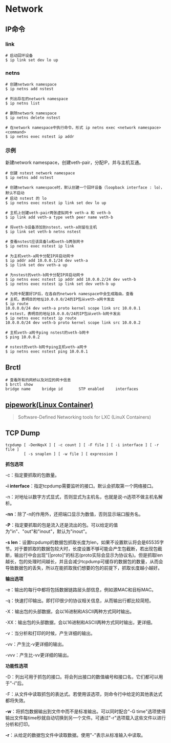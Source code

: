 # Network

## IP命令

### link 

```shell
# 启动回环设备
$ ip link set dev lo up
```

### netns

```shell
# 创建network namespace
$ ip netns add nstest

# 列出存在的network namespace
$ ip netns list

# 删除network namespace
$ ip netns delete nstest

# 在network namespace中执行命令，形式 ip netns exec <network namespace> <command>
$ ip netns exec nstest ip addr
```

### 示例

新建network namespace，创建veth-pair，分配IP，并与主机互通。

```shell
# 创建 nstest network namespace
$ ip netns add nstest

# 创建network namespace时，默认创建一个回环设备（loopback interface : lo），默认不启动
# 启动 nstest 的 lo
$ ip netns exec nstest ip link set dev lo up

# 主机上创建veth-pair两张虚拟网卡 veth-a 和 veth-b
$ ip link add veth-a type veth peer name veth-b

# 将veth-b设备添加到nstest，veth-a则留在主机
$ ip link set veth-b netns nstest

# 查看nstest应该具备lo和veth-b两张网卡
$ ip netns exec nstest ip link

# 为主机veth-a网卡分配IP并启动网卡
$ ip addr add 10.0.0.1/24 dev veth-a
$ ip link set dev veth-a up

# 为nstest的veth-b网卡分配IP并启动网卡
$ ip netns exec nstest ip addr add 10.0.0.2/24 dev veth-b
$ ip netns exec nstest ip link set dev veth-b up

# 为网卡配置好IP后，在各自的network namespace中会生成路由，查看
# 主机，表明目的地址10.0.0.0/24的IP包从veth-a网卡发出
$ ip route
10.0.0.0/24 dev veth-a proto kernel scope link src 10.0.0.1 
# nstest，表明目的地址10.0.0.0/24的IP包从veth-b网卡发出
$ ip netns exec nstest ip route
10.0.0.0/24 dev veth-b proto kernel scope link src 10.0.0.2

# 主机veth-a网卡ping nstest的veth-b网卡
$ ping 10.0.0.2

# nstest的veth-b网卡ping主机veth-a网卡
$ ip netns exec nstest ping 10.0.0.1
```

## Brctl

```shell
# 查看所有的网桥以及对应的网卡信息
$ brctl show
bridge name	    bridge id		STP enabled	    interfaces	
```



## [pipework(Linux Container)](https://github.com/jpetazzo/pipework)

> Software-Defined Networking tools for LXC (LinuX Containers)



## TCP Dump

```shell
tcpdump [ -DenNqvX ] [ -c count ] [ -F file ] [ -i interface ] [ -r file ]
        [ -s snaplen ] [ -w file ] [ expression ]
```

**抓包选项**

-c：指定要抓取的包数量。

**-i interface**：指定tcpdump需要监听的接口。默认会抓取第一个网络接口。

-n：对地址以数字方式显式，否则显式为主机名，也就是说-n选项不做主机名解析。

**-nn**：除了-n的作用外，还把端口显示为数值，否则显示端口服务名。

**-P**：指定要抓取的包是流入还是流出的包。可以给定的值为"in"、"out"和"inout"，默认为"inout"。

**-s len**：设置tcpdump的数据包抓取长度为len，如果不设置默认将会是65535字节。对于要抓取的数据包较大时，长度设置不够可能会产生包截断，若出现包截断，输出行中会出现"[|proto]"的标志(proto实际会显示为协议名)。但是抓取len越长，包的处理时间越长，并且会减少tcpdump可缓存的数据包的数量，从而会导致数据包的丢失，所以在能抓取我们想要的包的前提下，抓取长度越小越好。

**输出选项**

-e：输出的每行中都将包括数据链路层头部信息，例如源MAC和目标MAC。

-q：快速打印输出。即打印很少的协议相关信息，从而输出行都比较简短。

-X：输出包的头部数据，会以16进制和ASCII两种方式同时输出。

-XX：输出包的头部数据，会以16进制和ASCII两种方式同时输出，更详细。

-v：当分析和打印的时候，产生详细的输出。

-vv：产生比-v更详细的输出。

-vvv：产生比-vv更详细的输出。

**功能性选项**

-D：列出可用于抓包的接口。将会列出接口的数值编号和接口名，它们都可以用于"-i"后。

-F：从文件中读取抓包的表达式。若使用该选项，则命令行中给定的其他表达式都将失效。

**-w**：将抓包数据输出到文件中而不是标准输出。可以同时配合"-G time"选项使得输出文件每time秒就自动切换到另一个文件。可通过"-r"选项载入这些文件以进行分析和打印。

**-r**：从给定的数据包文件中读取数据。使用"-"表示从标准输入中读取。

